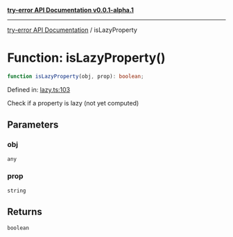 [**try-error API Documentation v0.0.1-alpha.1**](../index.md)

***

[try-error API Documentation](../index.md) / isLazyProperty

# Function: isLazyProperty()

```ts
function isLazyProperty(obj, prop): boolean;
```

Defined in: [lazy.ts:103](https://github.com/oconnorjohnson/try-error/blob/e3ae0308069a4fba073f4543d527ad76373db795/src/lazy.ts#L103)

Check if a property is lazy (not yet computed)

## Parameters

### obj

`any`

### prop

`string`

## Returns

`boolean`
